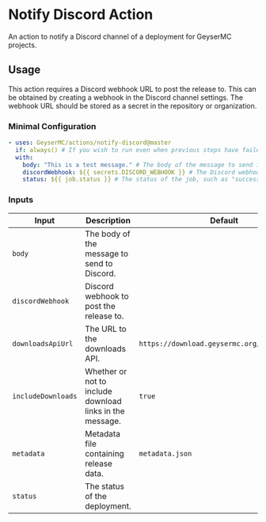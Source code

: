 # Notify Discord Action

An action to notify a Discord channel of a deployment for GeyserMC projects.

## Usage

This action requires a Discord webhook URL to post the release to. This can be obtained by creating a webhook in the Discord channel settings. The webhook URL should be stored as a secret in the repository or organization.

### Minimal Configuration

```yaml
- uses: GeyserMC/actions/notify-discord@master
  if: always() # If you wish to run even when previous steps have failed
  with:
    body: "This is a test message." # The body of the message to send in markdown, such as a changelog or release notes
    discordWebhook: ${{ secrets.DISCORD_WEBHOOK }} # The Discord webhook URL to post the message to
    status: ${{ job.status }} # The status of the job, such as "success" or "failure"
```

### Inputs

| Input              | Description                                              | Default                                      | Required |
| ------------------ | ---------------------------------------------------------| -------------------------------------------- | -------- |
| `body`             | The body of the message to send to Discord.              |                                              | `true`   |
| `discordWebhook`   | Discord webhook to post the release to.                  |                                              | `true`   |
| `downloadsApiUrl`  | The URL to the downloads API.                            | `https://download.geysermc.org/v2/projects/` | `false`  |
| `includeDownloads` | Whether or not to include download links in the message. | `true`                                       | `false`  |
| `metadata`         | Metadata file containing release data.                   | `metadata.json`                              | `false`  |
| `status`           | The status of the deployment.                            |                                              | `true`   |